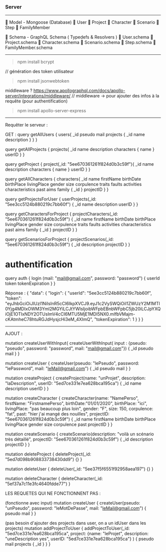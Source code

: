 ### Server

- - -

📁 Model - Mongoose (Database)
     📃 User
     📃 Project
     📃 Character
     📃 Scenario
     📃 Step
     📃 FamilyMember
     
📁 Schema - GraphQL Schema ( Typedefs & Resolvers )
     📃 User.schema
     📃 Project.schema
     📃 Character.schema
     📃 Scenario.schema
     📃 Step.schema
     📃 FamilyMember.schema

- - -

> npm install bcrypt

// génération des token utilisateur
> npm install jsonwebtoken

middleware ? https://www.apollographql.com/docs/apollo-server/integrations/middleware/
// middleware -> pour ajouter des infos à la requête (pour authentification)
> npm install apollo-server-express

- - -

Requêter le serveur :

GET :
query getAllUsers {
  users{
    _id
    pseudo
    mail
    projects {
      _id
      name
      description
    }
  }
}

query getAllProjects {
  projects{
    _id
    name
    description
    characters {
      name
    }
    userID
  }
}

query getProject {
  project(_id: "5ee670361261f824d0b3c59f"){
    _id
    name
    description
    characters {
      name
    }
    userID
  }
}

query getAllCharacters {
  characters{
    _id
    name
    firstName
    birthDate
    birthPlace
    livingPlace
    gender
    size
    corpulence
    traits
    faults
    activities
    characteristics
    past
    aims
    family {
      _id
    }
    projectID
  }
}


query getProjectsForUser {
  userProjects(_id: "5ee3cc5124b880219c7bb60f") {
    _id
    name
    description
    userID
  }
}


query getCharactersForProject {
  projectCharacters(_id: "5ee670361261f824d0b3c59f") {
    _id
    name
    firstName
    birthDate
    birthPlace
    livingPlace
    gender
    size
    corpulence
    traits
    faults
    activities
    characteristics
    past
    aims
    family {
      _id
    }
    projectID
  }
}

query getScenariosForProject {
  projectScenarios(_id: "5ee670361261f824d0b3c59f") {
    _id
    description
    projectID
  }
}

# authentification
query auth {
  login (mail: "mail@gmail.com", password: "password") {
    userId
    token
    tokenExpiration
  }
}

Réponse :
{
  "data": {
    "login": {
      "userId": "5ee3cc5124b880219c7bb60f",
      "token": "eyJhbGciOiJIUzI1NiIsInR5cCI6IkpXVCJ9.eyJ1c2VySWQiOiI1ZWUzY2M1MTI0Yjg4MDIxOWM3YmI2MGYiLCJtYWlsIjoibWFpbEBnbWFpbC5jb20iLCJpYXQiOjE1OTIxNDY2OTUsImV4cCI6MTU5MjE1MDI5NX0.mIfbVMajm-cKAtmheC78htuRGJdHysjcHi3eM_4XImQ",
      "tokenExpiration": 1
    }
  }
}



- - -

AJOUT :

mutation createUserWithInput{
  createUserWithInput( input : {pseudo: "pseudo", password: "password", mail: "mail@gmail.com"}) {
    _id
    pseudo
    mail
  }
}

mutation createUser {
  createUser(pseudo: "lePseudo", password: "lePassword", mail: "leMail@gmail.com") {
    _id
    pseudo
    mail
  }
}

mutation createProject {
  createProject(name: "unProjet", description: "laDescription", userID: "5ed7ce331e7ea628bca195ca") {
    _id
    name
    description
    userID
  }
}

mutation createCharacter {
    createCharacter(name: "NamePerso", firstName: "FirstnamePerso", birthDate:"01/01/2020", birthPlace: "ici", livingPlace: "pas beaucoup plus loin", 
      gender: "F", size: 150, corpulence: "fat", past: "hier j'ai mangé des nouilles", projectID: "5ee670361261f824d0b3c59f") 
    {
        _id
        name
        firstName
        birthDate
        birthPlace
        livingPlace
        gender
        size
        corpulence
        past
        projectID
    }
}

mutation createScenario {
    createScenario(description: "voilà un scénario très détaillé", projectID: "5ee670361261f824d0b3c59f") 
    {
        _id
        description
        projectID
    }
}

mutation deleteProject {
  deleteProject(_id: "5ed7d098b908833738430dd9") {}
}

mutation deleteUser {
  deleteUser(_id: "5ee37f5f6551f92958aea197") {}
}

mutation deleteCharacter {
  deleteCharacter(_id: "5ef37a7c11e3fc4640fdde77")
}



LES REQUETES QUI NE FONCTIONNENT PAS :

(fonctionne avec input)
mutation createUser {
  createUser(pseudo: "unPseudo", password: "leMotDePasse", mail: "leMail@gmail.com") {
    pseudo
    mail
  }
}

(pas besoin d'ajouter des projects dans user, on a un idUser dans les projects)
mutation addProjectToUser {
  addProjectToUser(_id: "5ed7ce331e7ea628bca195ca", project: {name: "leProjet", description: "uneDescription yes", userID: "5ed7ce331e7ea628bca195ca"} ) {
    pseudo
    mail
    projects {
      _id
    }
  }
}


